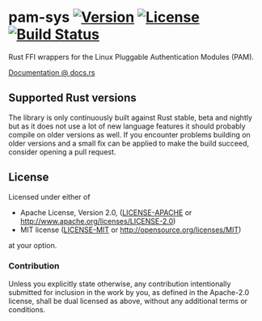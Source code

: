# pam-sys [![Version](https://img.shields.io/crates/v/pam-sys.svg)](https://crates.io/crates/pam-sys) [![License](https://img.shields.io/crates/l/pam-sys.svg?branch=master)](https://travis-ci.org/1wilkens/pam-sys) [![Build Status](https://travis-ci.org/1wilkens/pam-sys.svg?branch=master)](https://travis-ci.org/1wilkens/pam-sys)
Rust FFI wrappers for the Linux Pluggable Authentication Modules (PAM).

[Documentation @ docs.rs](https://docs.rs/pam-sys/)

## Supported Rust versions
The library is only continuously built against Rust stable, beta and nightly but as it does not use a lot of new language features it should probably compile on older versions as well.
If you encounter problems building on older versions and a small fix can be applied to make the build succeed, consider opening a pull request.

## License

Licensed under either of

 * Apache License, Version 2.0, ([LICENSE-APACHE](LICENSE-APACHE) or http://www.apache.org/licenses/LICENSE-2.0)
 * MIT license ([LICENSE-MIT](LICENSE-MIT) or http://opensource.org/licenses/MIT)

at your option.

### Contribution

Unless you explicitly state otherwise, any contribution intentionally
submitted for inclusion in the work by you, as defined in the Apache-2.0
license, shall be dual licensed as above, without any additional terms or
conditions.
